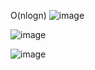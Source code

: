 
O(nlogn)
![image](https://user-images.githubusercontent.com/87923556/150633545-28dc9a20-83d1-4b98-918f-ea53df3d3adc.png)

![image](https://user-images.githubusercontent.com/87923556/150633583-8bdbf224-58c9-4640-b7a0-3df2fe382e4e.png)

![image](https://user-images.githubusercontent.com/87923556/150633601-494f44fe-b8c0-4e2e-b8e3-aa9fb9fc585e.png)

